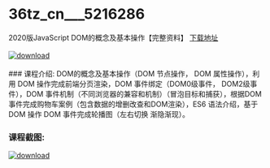 # 36tz_cn___5216286
2020版JavaScript DOM的概念及基本操作【完整资料】
[下载地址](http://www.36tz.cn/article/5216286 "下载地址")
<br/></br>[![download](http://36tz.cn/muke_img/2020_11_1-73-300x169.png "下载地址")](http://www.36tz.cn/article/5216286 "下载地址")
<br/></br>### 课程介绍:
DOM的概念及基本操作（DOM 节点操作， DOM 属性操作），利用 DOM 操作完成前端分页渲染，DOM 事件绑定（DOM0级事件， DOM2级事件），DOM 事件机制（不同浏览器的兼容和机制）（冒泡目标和捕获），根据DOM 事件完成购物车案例（包含数据的增删改查和DOM渲染），ES6 语法介绍，基于 DOM 操作 DOM 事件完成轮播图（左右切换 渐隐渐现）。

### 课程截图:
[![download](http://36tz.cn/muke_img/2020_11_2-71.png "下载地址")](http://www.36tz.cn/article/5216286 "下载地址")
